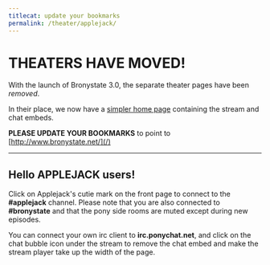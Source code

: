 ```yaml
---
titlecat: update your bookmarks
permalink: /theater/applejack/
---
```


# THEATERS HAVE MOVED!

With the launch of Bronystate 3.0, the separate theater pages have been *removed*.

In their place, we now have a [simpler home page](/) containing the stream and 
chat embeds.

**PLEASE UPDATE YOUR BOOKMARKS** to point to [http://www.bronystate.net/](/)

* * * * *

## Hello APPLEJACK users!

Click on Applejack's cutie mark on the front page to connect to the 
**#applejack** channel. Please note that you are also connected to
**#bronystate** and that the pony side rooms are muted except during new
episodes.

You can connect your own irc client to **irc.ponychat.net**, and click on the
chat bubble icon under the stream to remove the chat embed and make the stream
player take up the width of the page.
